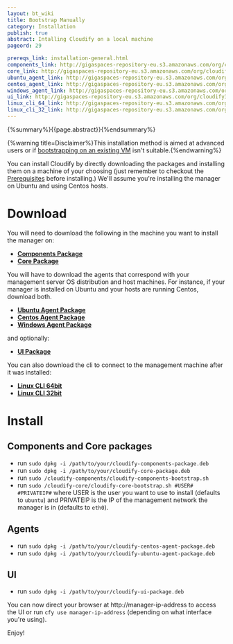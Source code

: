 ```yaml
---
layout: bt_wiki
title: Bootstrap Manually
category: Installation
publish: true
abstract: Intalling Cloudify on a local machine
pageord: 29

prereqs_link: installation-general.html
components_link: http://gigaspaces-repository-eu.s3.amazonaws.com/org/cloudify3/3.0.0/nightly_5/cloudify-components_3.0.0-rc1-b5_amd64.deb
core_link: http://gigaspaces-repository-eu.s3.amazonaws.com/org/cloudify3/3.0.0/nightly_5/cloudify-core_3.0.0-rc1-b5_amd64.deb
ubuntu_agent_link: http://gigaspaces-repository-eu.s3.amazonaws.com/org/cloudify3/3.0.0/nightly_5/cloudify-ubuntu-agent_3.0.0-rc1-b5_amd64.deb
centos_agent_link: http://gigaspaces-repository-eu.s3.amazonaws.com/org/cloudify3/3.0.0/nightly_5/cloudify-centos-agent_3.0.0-rc1-b5_amd64.deb
windows_agent_link: http://gigaspaces-repository-eu.s3.amazonaws.com/org/cloudify3/3.0.0/nightly_5/cloudify-windows-agent_3.0.0-rc1-b5_amd64.deb
ui_link: http://gigaspaces-repository-eu.s3.amazonaws.com/org/cloudify3/3.0.0/nightly_5/cloudify-ui_3.0.0-rc1-b5_amd64.deb
linux_cli_64_link: http://gigaspaces-repository-eu.s3.amazonaws.com/org/cloudify3/3.0.0/nightly_5/cloudify-cli_3.0.0-rc1-b5_amd64.deb
linux_cli_32_link: http://gigaspaces-repository-eu.s3.amazonaws.com/org/cloudify3/3.0.0/nightly_5/cloudify-cli_3.0.0-rc1-b5_i386.deb
---
```

{%summary%}{{page.abstract}}{%endsummary%}

{%warning title=Disclaimer%}This installation method is aimed at advanced users or if [bootstrapping on an existing VM](installation-simple-provider.html) isn't suitable.{%endwarning%}

You can install Cloudify by directly downloading the packages and installing them on a machine of your choosing (just remember to checkout the [Prerequisites]({{page.prereqs_link}}#prerequisites) before installing.)
We'll assume you're installing the manager on Ubuntu and using Centos hosts.


# Download

You will need to download the following in the machine you want to install the manager on:

* **[Components Package]({{page.components_link}})**
* **[Core Package]({{page.core_link}})**

You will have to download the agents that correspond with your management server OS distribution and host machines.
For instance, if your manager is installed on Ubuntu and your hosts are running Centos, download both.

* **[Ubuntu Agent Package]({{page.ubuntu_agent_link}})**
* **[Centos Agent Package]({{page.centos_agent_link}})**
* **[Windows Agent Package]({{page.windows_agent_link}})**

and optionally:

* **[UI Package]({{page.ui_link}})**

You can also download the cli to connect to the management machine after it was installed:

* **[Linux CLI 64bit]({{page.linux_cli_64_link}})**
* **[Linux CLI 32bit]({{page.linux_cli_32_link}})**


# Install

## Components and Core packages

* run `sudo dpkg -i /path/to/your/cloudify-components-package.deb`
* run `sudo dpkg -i /path/to/your/cloudify-core-package.deb`
* run `sudo /cloudify-components/cloudify-components-bootstrap.sh`
* run `sudo /cloudify-core/cloudify-core-bootstrap.sh #USER# #PRIVATEIP#` where USER is the user you want to use to install (defaults to `ubuntu`) and PRIVATEIP is the IP of the management network the manager is in (defaults to `eth0`).

## Agents

* run `sudo dpkg -i /path/to/your/cloudify-centos-agent-package.deb`
* run `sudo dpkg -i /path/to/your/cloudify-ubuntu-agent-package.deb`

## UI
* run `sudo dpkg -i /path/to/your/cloudify-ui-package.deb`

You can now direct your browser at http://manager-ip-address to access the UI or run `cfy use manager-ip-address` (depending on what interface you're using).

Enjoy!